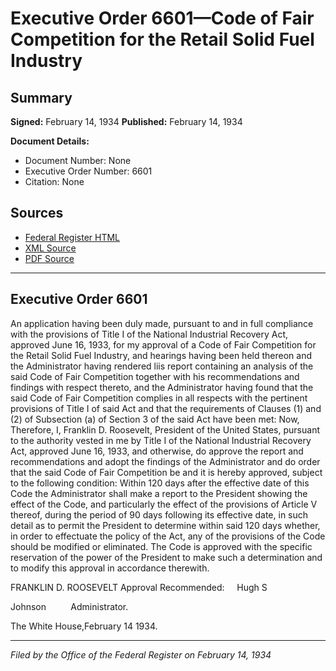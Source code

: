 # Executive Order 6601—Code of Fair Competition for the Retail Solid Fuel Industry

## Summary

**Signed:** February 14, 1934
**Published:** February 14, 1934

**Document Details:**
- Document Number: None
- Executive Order Number: 6601
- Citation: None

## Sources
- [Federal Register HTML](https://www.presidency.ucsb.edu/documents/executive-order-6601-code-fair-competition-for-the-retail-solid-fuel-industry)
- [XML Source](None)
- [PDF Source](None)

---

## Executive Order 6601

An application having been duly made, pursuant to and in full compliance with the provisions of Title I of the National Industrial Recovery Act, approved June 16, 1933, for my approval of a Code of Fair Competition for the Retail Solid Fuel Industry, and hearings having been held thereon and the Administrator having rendered liis report containing an analysis of the said Code of Fair Competition together with his recommendations and findings with respect thereto, and the Administrator having found that the said Code of Fair Competition complies in all respects with the pertinent provisions of Title I of said Act and that the requirements of Clauses (1) and (2) of Subsection (a) of Section 3 of the said Act have been met:
Now, Therefore, I, Franklin D. Roosevelt, President of the United States, pursuant to the authority vested in me by Title I of the National Industrial Recovery Act, approved June 16, 1933, and otherwise, do approve the report and recommendations and adopt the findings of the Administrator and do order that the said Code of Fair Competition be and it is hereby approved, subject to the following condition:
Within 120 days after the effective date of this Code the Administrator shall make a report to the President showing the effect of the Code, and particularly the effect of the provisions of Article V thereof, during the period of 90 days following its effective date, in such detail as to permit the President to determine within said 120 days whether, in order to effectuate the policy of the Act, any of the provisions of the Code should be modified or eliminated. The Code is approved with the specific reservation of the power of the President to make such a determination and to modify this approval in accordance therewith.

FRANKLIN D. ROOSEVELT
Approval Recommended:     Hugh S 

Johnson          Administrator.

The White House,February 14 1934.

---

*Filed by the Office of the Federal Register on February 14, 1934*
